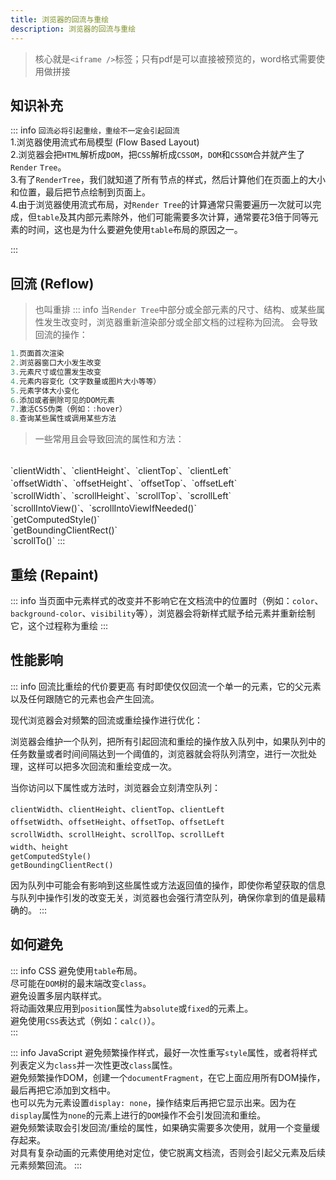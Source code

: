 ```yaml
---
title: 浏览器的回流与重绘
description: 浏览器的回流与重绘
---
```


<c-title title="浏览器的回流与重绘" />

> 核心就是`<iframe />`标签；只有pdf是可以直接被预览的，word格式需要使用做拼接


## 知识补充

::: info `回流必将引起重绘，重绘不一定会引起回流`
<br />
1.浏览器使用流式布局模型 (Flow Based Layout)<br />
2.浏览器会把`HTML`解析成`DOM`，把`CSS`解析成`CSSOM`，`DOM`和`CSSOM`合并就产生了`Render` `Tree`。<br />
3.有了`RenderTree`，我们就知道了所有节点的样式，然后计算他们在页面上的大小和位置，最后把节点绘制到页面上。<br />
4.由于浏览器使用流式布局，对`Render Tree`的计算通常只需要遍历一次就可以完成，但`table`及其内部元素除外，他们可能需要多次计算，通常要花3倍于同等元素的时间，这也是为什么要避免使用`table`布局的原因之一。

:::

## 回流 (Reflow)
> 也叫重排
::: info 当`Render Tree`中部分或全部元素的尺寸、结构、或某些属性发生改变时，浏览器重新渲染部分或全部文档的过程称为回流。
> 会导致回流的操作：
```js
1.页面首次渲染
2.浏览器窗口大小发生改变
3.元素尺寸或位置发生改变
4.元素内容变化（文字数量或图片大小等等）
5.元素字体大小变化
6.添加或者删除可见的DOM元素
7.激活CSS伪类（例如：:hover）
8.查询某些属性或调用某些方法
```
> 一些常用且会导致回流的属性和方法：
<br />
`clientWidth`、`clientHeight`、`clientTop`、`clientLeft`<br />
`offsetWidth`、`offsetHeight`、`offsetTop`、`offsetLeft`<br />
`scrollWidth`、`scrollHeight`、`scrollTop`、`scrollLeft`<br />
`scrollIntoView()`、`scrollIntoViewIfNeeded()`<br />
`getComputedStyle()`<br />
`getBoundingClientRect()`<br />
`scrollTo()`
:::

## 重绘 (Repaint)

::: info 当页面中元素样式的改变并不影响它在文档流中的位置时（例如：`color`、`background-color`、`visibility`等），浏览器会将新样式赋予给元素并重新绘制它，这个过程称为重绘
:::

## 性能影响

::: info 回流比重绘的代价要更高
有时即使仅仅回流一个单一的元素，它的父元素以及任何跟随它的元素也会产生回流。<br />

现代浏览器会对频繁的回流或重绘操作进行优化：<br />

浏览器会维护一个队列，把所有引起回流和重绘的操作放入队列中，如果队列中的任务数量或者时间间隔达到一个阈值的，浏览器就会将队列清空，进行一次批处理，这样可以把多次回流和重绘变成一次。<br />

当你访问以下属性或方法时，浏览器会立刻清空队列：<br />

`clientWidth`、`clientHeight`、`clientTop`、`clientLeft`<br />
`offsetWidth`、`offsetHeight`、`offsetTop`、`offsetLeft`<br />
`scrollWidth`、`scrollHeight`、`scrollTop`、`scrollLeft`<br />
`width`、`height`<br />
`getComputedStyle()`<br />
`getBoundingClientRect()`<br />

因为队列中可能会有影响到这些属性或方法返回值的操作，即使你希望获取的信息与队列中操作引发的改变无关，浏览器也会强行清空队列，确保你拿到的值是最精确的。
:::

## 如何避免

::: info CSS
避免使用`table`布局。<br />
尽可能在`DOM`树的最末端改变`class`。<br />
避免设置多层内联样式。<br />
将动画效果应用到`position`属性为`absolute`或`fixed`的元素上。<br />
避免使用`CSS`表达式（例如：`calc()`）。<br />
:::

::: info JavaScript
避免频繁操作样式，最好一次性重写`style`属性，或者将样式列表定义为`class`并一次性更改`class`属性。<br />
避免频繁操作DOM，创建一个`documentFragment`，在它上面应用所有DOM操作，最后再把它添加到文档中。<br />
也可以先为元素设置`display: none`，操作结束后再把它显示出来。因为在`display`属性为`none`的元素上进行的`DOM`操作不会引发回流和重绘。<br />
避免频繁读取会引发回流/重绘的属性，如果确实需要多次使用，就用一个变量缓存起来。<br />
对具有复杂动画的元素使用绝对定位，使它脱离文档流，否则会引起父元素及后续元素频繁回流。
:::